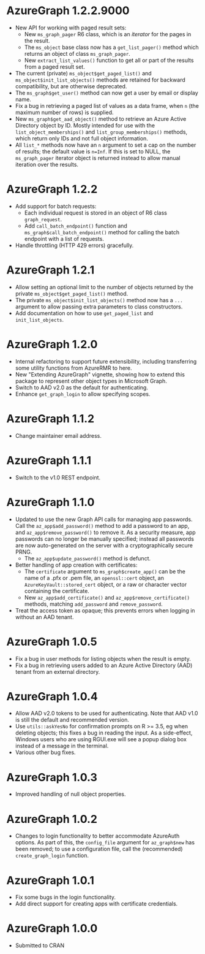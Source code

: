 # AzureGraph 1.2.2.9000

- New API for working with paged result sets:
  - New `ms_graph_pager` R6 class, which is an _iterator_ for the pages in the result.
  - The `ms_object` base class now has a `get_list_pager()` method which returns an object of class `ms_graph_pager`.
  - New `extract_list_values()` function to get all or part of the results from a paged result set.
- The current (private) `ms_object$get_paged_list()` and `ms_object$init_list_objects()` methods are retained for backward compatibility, but are otherwise deprecated.
- The `ms_graph$get_user()` method can now get a user by email or display name.
- Fix a bug in retrieving a paged list of values as a data frame, when `n` (the maximum number of rows) is supplied.
- New `ms_graph$get_aad_object()` method to retrieve an Azure Active Directory object by ID. Mostly intended for use with the `list_object_memberships()` and `list_group_memberships()` methods, which return only IDs and not full object information.
- All `list_*` methods now have an `n` argument to set a cap on the number of results; the default value is `n=Inf`. If this is set to NULL, the `ms_graph_pager` iterator object is returned instead to allow manual iteration over the results.

# AzureGraph 1.2.2

- Add support for batch requests:
  - Each individual request is stored in an object of R6 class `graph_request`.
  - Add `call_batch_endpoint()` function and `ms_graph$call_batch_endpoint()` method for calling the batch endpoint with a list of requests.
- Handle throttling (HTTP 429 errors) gracefully.

# AzureGraph 1.2.1

- Allow setting an optional limit to the number of objects returned by the private `ms_object$get_paged_list()` method.
- The private `ms_object$init_list_objects()` method now has a `...` argument to allow passing extra parameters to class constructors.
- Add documentation on how to use `get_paged_list` and `init_list_objects`.

# AzureGraph 1.2.0

- Internal refactoring to support future extensibility, including transferring some utility functions from AzureRMR to here.
- New "Extending AzureGraph" vignette, showing how to extend this package to represent other object types in Microsoft Graph.
- Switch to AAD v2.0 as the default for authenticating.
- Enhance `get_graph_login` to allow specifying scopes.

# AzureGraph 1.1.2

- Change maintainer email address.

# AzureGraph 1.1.1

- Switch to the v1.0 REST endpoint.

# AzureGraph 1.1.0

- Updated to use the new Graph API calls for managing app passwords. Call the `az_app$add_password()` method to add a password to an app, and `az_app$remove_password()` to remove it. As a security measure, app passwords can no longer be manually specified; instead all passwords are now auto-generated on the server with a cryptographically secure PRNG.
  - The `az_app$update_password()` method is defunct.
- Better handling of app creation with certificates:
  - The `certificate` argument to `ms_graph$create_app()` can be the name of a .pfx or .pem file, an `openssl::cert` object, an `AzureKeyVault::stored_cert` object, or a raw or character vector containing the certificate.
  - New `az_app$add_certificate()` and `az_app$remove_certificate()` methods, matching `add_password` and `remove_password`.
- Treat the access token as opaque; this prevents errors when logging in without an AAD tenant.

# AzureGraph 1.0.5

- Fix a bug in user methods for listing objects when the result is empty.
- Fix a bug in retrieving users added to an Azure Active Directory (AAD) tenant from an external directory.

# AzureGraph 1.0.4

- Allow AAD v2.0 tokens to be used for authenticating. Note that AAD v1.0 is still the default and recommended version.
- Use `utils::askYesNo` for confirmation prompts on R >= 3.5, eg when deleting objects; this fixes a bug in reading the input. As a side-effect, Windows users who are using RGUI.exe will see a popup dialog box instead of a message in the terminal.
- Various other bug fixes.

# AzureGraph 1.0.3

- Improved handling of null object properties.

# AzureGraph 1.0.2

- Changes to login functionality to better accommodate AzureAuth options. As part of this, the `config_file` argument for `az_graph$new` has been removed; to use a configuration file, call the (recommended) `create_graph_login` function.

# AzureGraph 1.0.1

- Fix some bugs in the login functionality.
- Add direct support for creating apps with certificate credentials.

# AzureGraph 1.0.0

- Submitted to CRAN
